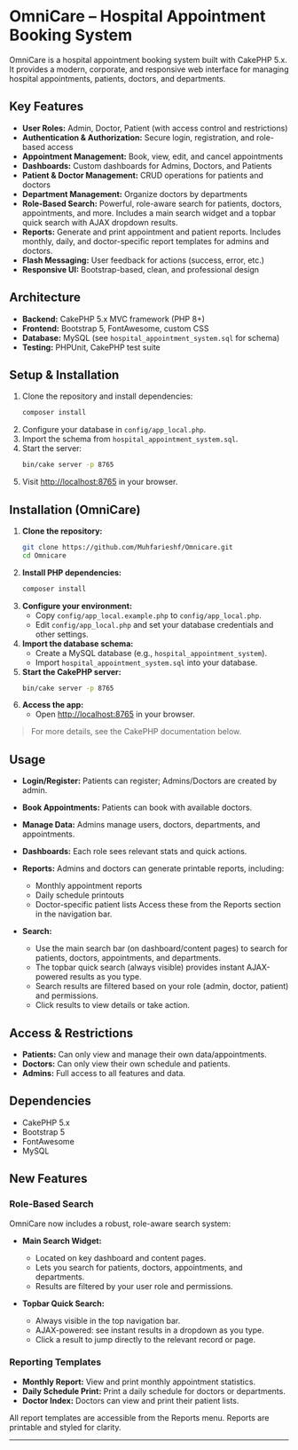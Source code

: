 # OmniCare – Hospital Appointment Booking System

OmniCare is a hospital appointment booking system built with CakePHP 5.x. It provides a modern, corporate, and responsive web interface for managing hospital appointments, patients, doctors, and departments.

## Key Features

-   **User Roles:** Admin, Doctor, Patient (with access control and restrictions)
-   **Authentication & Authorization:** Secure login, registration, and role-based access
-   **Appointment Management:** Book, view, edit, and cancel appointments
-   **Dashboards:** Custom dashboards for Admins, Doctors, and Patients
-   **Patient & Doctor Management:** CRUD operations for patients and doctors
-   **Department Management:** Organize doctors by departments
-   **Role-Based Search:** Powerful, role-aware search for patients, doctors, appointments, and more. Includes a main search widget and a topbar quick search with AJAX dropdown results.
-   **Reports:** Generate and print appointment and patient reports. Includes monthly, daily, and doctor-specific report templates for admins and doctors.
-   **Flash Messaging:** User feedback for actions (success, error, etc.)
-   **Responsive UI:** Bootstrap-based, clean, and professional design

## Architecture

-   **Backend:** CakePHP 5.x MVC framework (PHP 8+)
-   **Frontend:** Bootstrap 5, FontAwesome, custom CSS
-   **Database:** MySQL (see `hospital_appointment_system.sql` for schema)
-   **Testing:** PHPUnit, CakePHP test suite

## Setup & Installation

1. Clone the repository and install dependencies:
    ```bash
    composer install
    ```
2. Configure your database in `config/app_local.php`.
3. Import the schema from `hospital_appointment_system.sql`.
4. Start the server:
    ```bash
    bin/cake server -p 8765
    ```
5. Visit [http://localhost:8765](http://localhost:8765) in your browser.

## Installation (OmniCare)

1. **Clone the repository:**
    ```bash
    git clone https://github.com/Muhfarieshf/Omnicare.git
    cd Omnicare
    ```
2. **Install PHP dependencies:**
    ```bash
    composer install
    ```
3. **Configure your environment:**
    - Copy `config/app_local.example.php` to `config/app_local.php`.
    - Edit `config/app_local.php` and set your database credentials and other settings.
4. **Import the database schema:**
    - Create a MySQL database (e.g., `hospital_appointment_system`).
    - Import `hospital_appointment_system.sql` into your database.
5. **Start the CakePHP server:**
    ```bash
    bin/cake server -p 8765
    ```
6. **Access the app:**
    - Open [http://localhost:8765](http://localhost:8765) in your browser.

> For more details, see the CakePHP documentation below.

## Usage

-   **Login/Register:** Patients can register; Admins/Doctors are created by admin.
-   **Book Appointments:** Patients can book with available doctors.
-   **Manage Data:** Admins manage users, doctors, departments, and appointments.
-   **Dashboards:** Each role sees relevant stats and quick actions.
-   **Reports:** Admins and doctors can generate printable reports, including:
    - Monthly appointment reports
    - Daily schedule printouts
    - Doctor-specific patient lists
  Access these from the Reports section in the navigation bar.

-   **Search:**
    - Use the main search bar (on dashboard/content pages) to search for patients, doctors, appointments, and departments.
    - The topbar quick search (always visible) provides instant AJAX-powered results as you type.
    - Search results are filtered based on your role (admin, doctor, patient) and permissions.
    - Click results to view details or take action.

## Access & Restrictions

-   **Patients:** Can only view and manage their own data/appointments.
-   **Doctors:** Can only view their own schedule and patients.
-   **Admins:** Full access to all features and data.

## Dependencies

-   CakePHP 5.x
-   Bootstrap 5
-   FontAwesome
-   MySQL

## New Features

### Role-Based Search

OmniCare now includes a robust, role-aware search system:

- **Main Search Widget:**
  - Located on key dashboard and content pages.
  - Lets you search for patients, doctors, appointments, and departments.
  - Results are filtered by your user role and permissions.

- **Topbar Quick Search:**
  - Always visible in the top navigation bar.
  - AJAX-powered: see instant results in a dropdown as you type.
  - Click a result to jump directly to the relevant record or page.

### Reporting Templates

- **Monthly Report:** View and print monthly appointment statistics.
- **Daily Schedule Print:** Print a daily schedule for doctors or departments.
- **Doctor Index:** Doctors can view and print their patient lists.

All report templates are accessible from the Reports menu. Reports are printable and styled for clarity.

---

